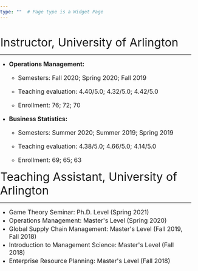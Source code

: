 ```yaml
---
type: ""  # Page type is a Widget Page
---
```

<div class="article-container pt-3"><h1></h1>
<div class=article-metadata></div>
</div>

<style>
html, body {
                margin: 0;
                padding: 0;
         }
  
he {
  font-size: 30px;
  margin: 1px;
}

se {
  font-size: 16px;
}

li{
  margin: 2px 0;
}

</style>

<div class=article-container><div class=article-style>

<he>Instructor, University of Arlington</he>
<hr>

<ul><li><se><strong>Operations Management:</strong></se>
  <ul>
  <li><p style="font-size:16px;">Semesters: Fall 2020; Spring 2020; Fall 2019</em></p></li>
  <li><p style="font-size:16px;">Teaching evaluation: 4.40/5.0; 4.32/5.0; 4.42/5.0</p></li>  
  <li><p style="font-size:16px;">Enrollment: 76; 72; 70</em></p></li>
  </ul>
 </li>

<li><se><strong>Business Statistics:</strong></se>
  <ul>
  <li><p style="font-size:16px;">Semesters: Summer 2020; Summer 2019; Spring 2019</em></p></li>
  <li><p style="font-size:16px;">Teaching evaluation: 4.38/5.0; 4.66/5.0; 4.14/5.0</p></li>  
  <li><p style="font-size:16px;">Enrollment: 69; 65; 63</em></p></li>
  </ul>
 </li></ul>

<he>Teaching Assistant, University of Arlington</he> 
<hr>

<ul>
  <li><se>Game Theory Seminar: Ph.D. Level (Spring 2021)</se>
  <li><se>Operations Management: Master's Level (Spring 2020)</se>
 <li><se>Global Supply Chain Management: Master's Level (Fall 2019, Fall 2018)</se>
  <li><se>Introduction to Management Science: Master's Level (Fall 2018)</se>
  <li><se>Enterprise Resource Planning: Master's Level (Fall 2018)</se>
</ul>

<p></p></div></div></article>

